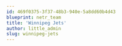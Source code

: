 ```yaml
---
id: 469f0375-3f37-48b3-940e-5a8dd60b4d43
blueprint: netr_team
title: 'Winnipeg Jets'
author: little_admin
slug: winnipeg-jets
---
```

